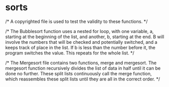 # sorts

/* A copyrighted file is used to test the validity to these functions. */

/* The Bubblesort function uses a nested for loop, with one variable, a, starting at the beginning of the list, and another, b, starting at the end.
B will involve the numbers that will be checked and potentially switched, and a keeps track of place in the list.
If b is less than the number before it, the program switches the value. This repeats for the whole list. */

/* The Mergesort file contains two functions, merge and mergesort. 
The mergesort function recursively divides the list of data in half until it can be done no further.
These split lists continuously call the merge function, which reassembles these split lists until they are all in the correct order. */
